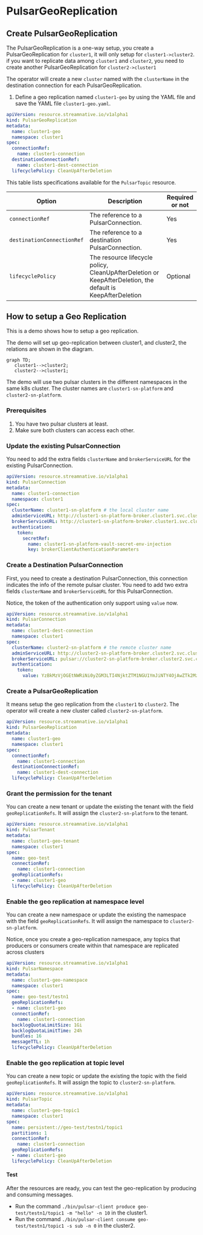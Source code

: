 # PulsarGeoReplication

## Create PulsarGeoReplication

The PulsarGeoReplication is a one-way setup, you create a PulsarGeoReplication for `cluster1`, it will only setup for `cluster1->cluster2`. if you want to replicate data among `cluster1` and `cluster2`, you need to create another PulsarGeoReplication for `cluster2->cluster1`


The operator will create a new `cluster` named with the `clusterName` in the destination connection for each PulsarGeoReplication.


1. Define a geo replication named `cluster1-geo` by using the YAML file and save the YAML file `cluster1-geo.yaml`. 

```yaml
apiVersion: resource.streamnative.io/v1alpha1
kind: PulsarGeoReplication
metadata:
  name: cluster1-geo
  namespace: cluster1
spec:
  connectionRef:
    name: cluster1-connection
  destinationConnectionRef:
    name: cluster1-dest-connection
  lifecyclePolicy: CleanUpAfterDeletion
```

This table lists specifications available for the `PulsarTopic` resource.

| Option | Description | Required or not |
| ---| --- |--- |
| `connectionRef` | The reference to a PulsarConnection. | Yes |
| `destinationConnectionRef` | The reference to a destination PulsarConnection. | Yes |
| `lifecyclePolicy` | The resource lifecycle policy, CleanUpAfterDeletion or KeepAfterDeletion, the default is KeepAfterDeletion | Optional |


## How to setup a Geo Replication

This is a demo shows how to setup a geo replication.

The demo will set up geo-replication between cluster1, and cluster2, the relations are shown in the diagram.
```mermaid
graph TD;
   cluster1-->cluster2;
   cluster2-->cluster1;
```

The demo will use two pulsar clusters in the different namespaces in the same k8s cluster.
The cluster names are `cluster1-sn-platform` and `cluster2-sn-platform`.


### Prerequisites
1. You have two pulsar clusters at least.
2. Make sure both clusters can access each other.

### Update the existing PulsarConnection
You need to add the extra fields `clusterName` and `brokerServiceURL` for the existing PulsarConnection.

```yaml
apiVersion: resource.streamnative.io/v1alpha1
kind: PulsarConnection
metadata:
  name: cluster1-connection
  namespace: cluster1
spec:
  clusterName: cluster1-sn-platform # the local cluster name
  adminServiceURL: http://cluster1-sn-platform-broker.cluster1.svc.cluster.local:8080
  brokerServiceURL: http://cluster1-sn-platform-broker.cluster1.svc.cluster.local:6650
  authentication:
    token:
      secretRef:
        name: cluster1-sn-platform-vault-secret-env-injection
        key: brokerClientAuthenticationParameters
```

### Create a Destination PulsarConnection
First, you need to create a destination PulsarConnection, this connection indicates the info of the remote pulsar cluster.
You need to add two extra fields `clusterName` and `brokerServiceURL` for this PulsarConnection.

Notice, the token of the authentication only support using `value` now.

```yaml
apiVersion: resource.streamnative.io/v1alpha1
kind: PulsarConnection
metadata:
  name: cluster1-dest-connection
  namespace: cluster1
spec:
  clusterName: cluster2-sn-platform # the remote cluster name
  adminServiceURL: http://cluster2-sn-platform-broker.cluster2.svc.cluster.local:8080 # the remote pulsar admin service
  brokerServiceURL: pulsar://cluster2-sn-platform-broker.cluster2.svc.cluster.local:6650 # the remote pulsar broker service
  authentication:
    token:
      value: YzBkMzVjOGEtNWRiNi0yZGM3LTI4NjktZTM1NGU1YmJiNTY4OjAwZTk2MzgzLWFjY2YtMGMzOC1kNmRlLTY1ODc0ODkxNmE1ZQo=

```


### Create a PulsarGeoReplication
It means setup the geo replication from the `cluster1` to `cluster2`. The operator will create a new cluster called `cluster2-sn-platform`.

```yaml
apiVersion: resource.streamnative.io/v1alpha1
kind: PulsarGeoReplication
metadata:
  name: cluster1-geo
  namespace: cluster1
spec:
  connectionRef:
    name: cluster1-connection
  destinationConnectionRef:
    name: cluster1-dest-connection
  lifecyclePolicy: CleanUpAfterDeletion
```

### Grant the permission for the tenant

You can create a new tenant or update the existing the tenant with the field `geoReplicationRefs`. It will assign the `cluster2-sn-platform` to the tenant.

```yaml
apiVersion: resource.streamnative.io/v1alpha1
kind: PulsarTenant
metadata:
  name: cluster1-geo-tenant
  namespace: cluster1
spec:
  name: geo-test
  connectionRef:
    name: cluster1-connection
  geoReplicationRefs:
  - name: cluster1-geo
  lifecyclePolicy: CleanUpAfterDeletion
```

### Enable the geo replication at namespace level

You can create a new namespace or update the existing the namespace with the field `geoReplicationRefs`. It will assign the namespace to `cluster2-sn-platform`.

Notice, once you create a geo-replication namespace, any topics that producers or consumers create within that namespace are replicated across clusters

```yaml
apiVersion: resource.streamnative.io/v1alpha1
kind: PulsarNamespace
metadata:
  name: cluster1-geo-namespace
  namespace: cluster1
spec:
  name: geo-test/testn1
  geoReplicationRefs:
  - name: cluster1-geo
  connectionRef:
    name: cluster1-connection
  backlogQuotaLimitSize: 1Gi
  backlogQuotaLimitTime: 24h
  bundles: 16
  messageTTL: 1h
  lifecyclePolicy: CleanUpAfterDeletion

```


### Enable the geo replication at topic level

You can create a new topic or update the existing the topic with the field `geoReplicationRefs`. It will assign the topic to `cluster2-sn-platform`.

```yaml
apiVersion: resource.streamnative.io/v1alpha1
kind: PulsarTopic
metadata:
  name: cluster1-geo-topic1
  namespace: cluster1
spec:
  name: persistent://geo-test/testn1/topic1
  partitions: 1
  connectionRef:
    name: cluster1-connection
  geoReplicationRefs:
  - name: cluster1-geo
  lifecyclePolicy: CleanUpAfterDeletion
```

#### Test

After the resources are ready, you can test the geo-replication by producing and consuming messages.
- Run the command `./bin/pulsar-client produce geo-test/testn1/topic1 -m "hello" -n 10` in the cluster1.
- Run the command `./bin/pulsar-client consume geo-test/testn1/topic1 -s sub -n 0` in the cluster2.
